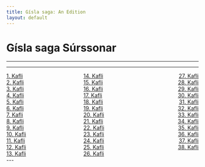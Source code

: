 ```yaml
---
title: Gísla saga: An Edition
layout: default
---
```


# Gísla saga Súrssonar
---

---
 <div style="float: left"><a href="http://rcblack.net/Gisla_saga/Gisla_1">1. Kafli</a></div>
 <div style="float: right"><a href="http://rcblack.net/Gisla_saga/Gisla_27">27. Kafli</a></div>
 <div style="margin: 0 auto; width: 100px;"><a href="http://rcblack.net/Gisla_saga/Gisla_14">14. Kafli</a></div>

 <div style="float: left"><a href="http://rcblack.net/Gisla_saga/Gisla_2">2. Kafli</a></div>
 <div style="float: right"><a href="http://rcblack.net/Gisla_saga/Gisla_28">28. Kafli</a></div>
 <div style="margin: 0 auto; width: 100px;"><a href="http://rcblack.net/Gisla_saga/Gisla_15">15. Kafli</a></div>

 <div style="float: left"><a href="http://rcblack.net/Gisla_saga/Gisla_3">3. Kafli</a></div>
 <div style="float: right"><a href="http://rcblack.net/Gisla_saga/Gisla_29">29. Kafli</a></div>
 <div style="margin: 0 auto; width: 100px;"><a href="http://rcblack.net/Gisla_saga/Gisla_16">16. Kafli</a></div>

 <div style="float: left"><a href="http://rcblack.net/Gisla_saga/Gisla_4">4. Kafli</a></div>
 <div style="float: right"><a href="http://rcblack.net/Gisla_saga/Gisla_30">30. Kafli</a></div>
 <div style="margin: 0 auto; width: 100px;"><a href="http://rcblack.net/Gisla_saga/Gisla_17">17. Kafli</a></div>

 <div style="float: left"><a href="http://rcblack.net/Gisla_saga/Gisla_5">5. Kafli</a></div>
 <div style="float: right"><a href="http://rcblack.net/Gisla_saga/Gisla_31">31. Kafli</a></div>
 <div style="margin: 0 auto; width: 100px;"><a href="http://rcblack.net/Gisla_saga/Gisla_18">18. Kafli</a></div>

 <div style="float: left"><a href="http://rcblack.net/Gisla_saga/Gisla_6">6. Kafli</a></div>
 <div style="float: right"><a href="http://rcblack.net/Gisla_saga/Gisla_32">32. Kafli</a></div>
 <div style="margin: 0 auto; width: 100px;"><a href="http://rcblack.net/Gisla_saga/Gisla_19">19. Kafli</a></div>

 <div style="float: left"><a href="http://rcblack.net/Gisla_saga/Gisla_7">7. Kafli</a></div>
 <div style="float: right"><a href="http://rcblack.net/Gisla_saga/Gisla_33">33. Kafli</a></div>
 <div style="margin: 0 auto; width: 100px;"><a href="http://rcblack.net/Gisla_saga/Gisla_20">20. Kafli</a></div>

 <div style="float: left"><a href="http://rcblack.net/Gisla_saga/Gisla_8">8. Kafli</a></div>
 <div style="float: right"><a href="http://rcblack.net/Gisla_saga/Gisla_34">34. Kafli</a></div>
 <div style="margin: 0 auto; width: 100px;"><a href="http://rcblack.net/Gisla_saga/Gisla_21">21. Kafli</a></div>

 <div style="float: left"><a href="http://rcblack.net/Gisla_saga/Gisla_9">9. Kafli</a></div>
 <div style="float: right"><a href="http://rcblack.net/Gisla_saga/Gisla_35">35. Kafli</a></div>
 <div style="margin: 0 auto; width: 100px;"><a href="http://rcblack.net/Gisla_saga/Gisla_22">22. Kafli</a></div>

 <div style="float: left"><a href="http://rcblack.net/Gisla_saga/Gisla_10">10. Kafli</a></div>
 <div style="float: right"><a href="http://rcblack.net/Gisla_saga/Gisla_36">36. Kafli</a></div>
 <div style="margin: 0 auto; width: 100px;"><a href="http://rcblack.net/Gisla_saga/Gisla_23">23. Kafli</a></div>

 <div style="float: left"><a href="http://rcblack.net/Gisla_saga/Gisla_11">11. Kafli</a></div>
 <div style="float: right"><a href="http://rcblack.net/Gisla_saga/Gisla_37">37. Kafli</a></div>
 <div style="margin: 0 auto; width: 100px;"><a href="http://rcblack.net/Gisla_saga/Gisla_24">24. Kafli</a></div>

 <div style="float: left"><a href="http://rcblack.net/Gisla_saga/Gisla_12">12. Kafli</a></div>
 <div style="float: right"><a href="http://rcblack.net/Gisla_saga/Gisla_38">38. Kafli</a></div>
 <div style="margin: 0 auto; width: 100px;"><a href="http://rcblack.net/Gisla_saga/Gisla_25">25. Kafli</a></div>

 <div style="float: left"><a href="http://rcblack.net/Gisla_saga/Gisla_13">13. Kafli</a></div>
 <div style="margin: 0 auto; width: 100px;"><a href="http://rcblack.net/Gisla_saga/Gisla_26">26. Kafli</a></div>
 ---
